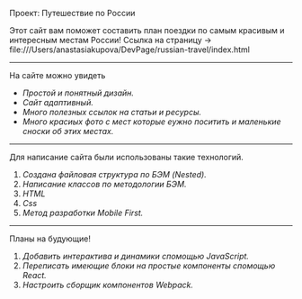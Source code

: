 Проект: Путешествие по России

Этот сайт вам поможет составить план поездки по самым красивым и интересным местам России!
Ссылка на страницу -> file:///Users/anastasiakupova/DevPage/russian-travel/index.html

___

На сайте можно увидеть
* _Простой и понятный дизайн._
* _Сайт адаптивный._
* _Много полезных ссылок на статьи и ресурсы._
* _Много красиых фото с мест которые еужно поситить и маленькие сноски об этих местах._


___
Для написание сайта были использованы такие технологий.
1. _Создана файловая структура по БЭМ (Nested)._
2. _Написание классов по методологии БЭМ._
3. _HTML_
4. _Css_
5. _Метод разработки Mobile First._

___

Планы на будующие!
1. _Добавить интерактива и динамики спомощью JavaScript._
2. _Переписать имеющие блоки на простые компоненты спомощью React._
3. _Настроить сборщик компонентов Webpack._
